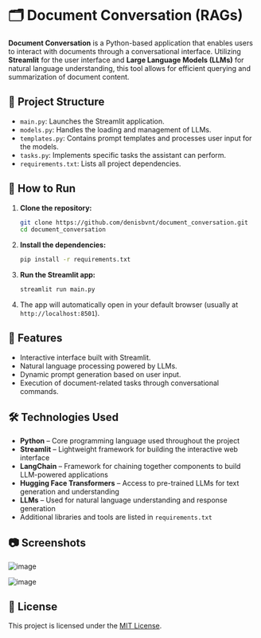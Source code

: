 # 🗂️ Document Conversation (RAGs)

**Document Conversation** is a Python-based application that enables users to interact with documents through a conversational interface. Utilizing **Streamlit** for the user interface and **Large Language Models (LLMs)** for natural language understanding, this tool allows for efficient querying and summarization of document content.

## 📁 Project Structure

- `main.py`: Launches the Streamlit application.
- `models.py`: Handles the loading and management of LLMs.
- `templates.py`: Contains prompt templates and processes user input for the models.
- `tasks.py`: Implements specific tasks the assistant can perform.
- `requirements.txt`: Lists all project dependencies.

## 🚀 How to Run

1. **Clone the repository:**

   ```bash
   git clone https://github.com/denisbvnt/document_conversation.git
   cd document_conversation

2. **Install the dependencies:**

   ```bash
   pip install -r requirements.txt
   ```

3. **Run the Streamlit app:**

   ```bash
   streamlit run main.py
   ```

4. The app will automatically open in your default browser (usually at `http://localhost:8501`).

## 🧠 Features

- Interactive interface built with Streamlit.
- Natural language processing powered by LLMs.
- Dynamic prompt generation based on user input.
- Execution of document-related tasks through conversational commands.

## 🛠️ Technologies Used

- **Python** – Core programming language used throughout the project
- **Streamlit** – Lightweight framework for building the interactive web interface
- **LangChain** – Framework for chaining together components to build LLM-powered applications
- **Hugging Face Transformers** – Access to pre-trained LLMs for text generation and understanding
- **LLMs** – Used for natural language understanding and response generation
- Additional libraries and tools are listed in `requirements.txt`

## 📷 Screenshots

![image](https://github.com/user-attachments/assets/79a043e4-7d6f-4d29-85a7-3055bf3366d5)

![image](https://github.com/user-attachments/assets/ce7d713c-f9a8-4f9e-8bec-dc359a5de59b)

  
## 📄 License

This project is licensed under the [MIT License](LICENSE).
```
